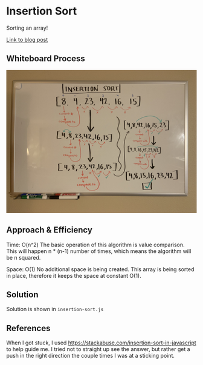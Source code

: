 # Insertion Sort
<!-- Description of the challenge -->

Sorting an array!

[Link to blog post](./BLOG.md)

## Whiteboard Process
<!-- Embedded whiteboard image -->

![whiteboard](./insertion-sort.jpg)

## Approach & Efficiency
<!-- What approach did you take? Why? What is the Big O space/time for this approach? -->

Time: O(n^2)
    The basic operation of this algorithm is value comparison. This will happen n * (n-1) number of times, which means the algorithm will be n squared.

Space: O(1)
    No additional space is being created. This array is being sorted in place, therefore it keeps the space at constant O(1).

## Solution
<!-- Show how to run your code, and examples of it in action -->

Solution is shown in `insertion-sort.js`

## References

When I got stuck, I used https://stackabuse.com/insertion-sort-in-javascript to help guide me. I tried not to straight up see the answer, but rather get a push in the right direction the couple times I was at a sticking point.